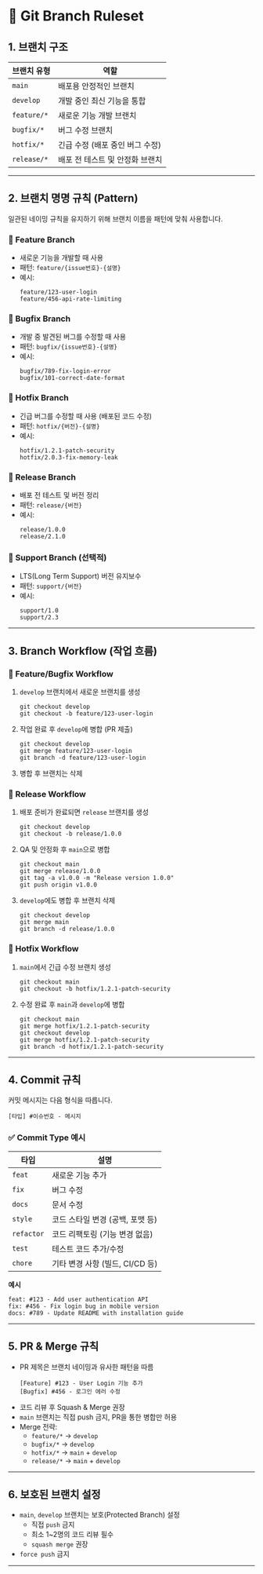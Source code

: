# 📌 **Git Branch Ruleset**

## **1. 브랜치 구조**

| 브랜치 유형 | 역할                            |
| ----------- | ------------------------------- |
| `main`      | 배포용 안정적인 브랜치          |
| `develop`   | 개발 중인 최신 기능을 통합      |
| `feature/*` | 새로운 기능 개발 브랜치         |
| `bugfix/*`  | 버그 수정 브랜치                |
| `hotfix/*`  | 긴급 수정 (배포 중인 버그 수정) |
| `release/*` | 배포 전 테스트 및 안정화 브랜치 |

---

## **2. 브랜치 명명 규칙 (Pattern)**

일관된 네이밍 규칙을 유지하기 위해 브랜치 이름을 패턴에 맞춰 사용합니다.

### **🔹 Feature Branch**

- 새로운 기능을 개발할 때 사용
- 패턴: `feature/{issue번호}-{설명}`
- 예시:
  ```
  feature/123-user-login
  feature/456-api-rate-limiting
  ```

### **🔹 Bugfix Branch**

- 개발 중 발견된 버그를 수정할 때 사용
- 패턴: `bugfix/{issue번호}-{설명}`
- 예시:
  ```
  bugfix/789-fix-login-error
  bugfix/101-correct-date-format
  ```

### **🔹 Hotfix Branch**

- 긴급 버그를 수정할 때 사용 (배포된 코드 수정)
- 패턴: `hotfix/{버전}-{설명}`
- 예시:
  ```
  hotfix/1.2.1-patch-security
  hotfix/2.0.3-fix-memory-leak
  ```

### **🔹 Release Branch**

- 배포 전 테스트 및 버전 정리
- 패턴: `release/{버전}`
- 예시:
  ```
  release/1.0.0
  release/2.1.0
  ```

### **🔹 Support Branch (선택적)**

- LTS(Long Term Support) 버전 유지보수
- 패턴: `support/{버전}`
- 예시:
  ```
  support/1.0
  support/2.3
  ```

---

## **3. Branch Workflow (작업 흐름)**

### **📌 Feature/Bugfix Workflow**

1. `develop` 브랜치에서 새로운 브랜치를 생성
   ```
   git checkout develop
   git checkout -b feature/123-user-login
   ```
2. 작업 완료 후 `develop`에 병합 (PR 제출)
   ```
   git checkout develop
   git merge feature/123-user-login
   git branch -d feature/123-user-login
   ```
3. 병합 후 브랜치는 삭제

### **📌 Release Workflow**

1. 배포 준비가 완료되면 `release` 브랜치를 생성
   ```
   git checkout develop
   git checkout -b release/1.0.0
   ```
2. QA 및 안정화 후 `main`으로 병합
   ```
   git checkout main
   git merge release/1.0.0
   git tag -a v1.0.0 -m "Release version 1.0.0"
   git push origin v1.0.0
   ```
3. `develop`에도 병합 후 브랜치 삭제
   ```
   git checkout develop
   git merge main
   git branch -d release/1.0.0
   ```

### **📌 Hotfix Workflow**

1. `main`에서 긴급 수정 브랜치 생성
   ```
   git checkout main
   git checkout -b hotfix/1.2.1-patch-security
   ```
2. 수정 완료 후 `main`과 `develop`에 병합
   ```
   git checkout main
   git merge hotfix/1.2.1-patch-security
   git checkout develop
   git merge hotfix/1.2.1-patch-security
   git branch -d hotfix/1.2.1-patch-security
   ```

---

## **4. Commit 규칙**

커밋 메시지는 다음 형식을 따릅니다.

```
[타입] #이슈번호 - 메시지
```

### **✅ Commit Type 예시**

| 타입       | 설명                             |
| ---------- | -------------------------------- |
| `feat`     | 새로운 기능 추가                 |
| `fix`      | 버그 수정                        |
| `docs`     | 문서 수정                        |
| `style`    | 코드 스타일 변경 (공백, 포맷 등) |
| `refactor` | 코드 리팩토링 (기능 변경 없음)   |
| `test`     | 테스트 코드 추가/수정            |
| `chore`    | 기타 변경 사항 (빌드, CI/CD 등)  |

**예시**

```
feat: #123 - Add user authentication API
fix: #456 - Fix login bug in mobile version
docs: #789 - Update README with installation guide
```

---

## **5. PR & Merge 규칙**

- PR 제목은 브랜치 네이밍과 유사한 패턴을 따름
  ```
  [Feature] #123 - User Login 기능 추가
  [Bugfix] #456 - 로그인 에러 수정
  ```
- 코드 리뷰 후 Squash & Merge 권장
- `main` 브랜치는 직접 push 금지, PR을 통한 병합만 허용
- Merge 전략:
  - `feature/*` → `develop`
  - `bugfix/*` → `develop`
  - `hotfix/*` → `main` + `develop`
  - `release/*` → `main` + `develop`

---

## **6. 보호된 브랜치 설정**

- `main`, `develop` 브랜치는 보호(Protected Branch) 설정
  - 직접 `push` 금지
  - 최소 1~2명의 코드 리뷰 필수
  - `squash merge` 권장
- `force push` 금지

---
